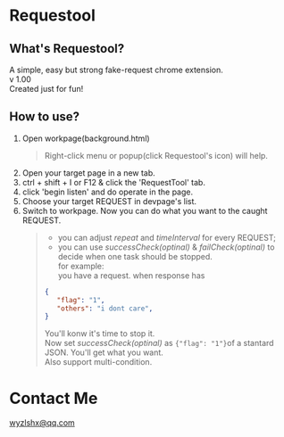 # Requestool  
## What's Requestool?
A simple, easy but strong fake-request chrome extension.  
v 1.00  
Created just for fun!
## How to use?
1. Open workpage(background.html)
   > Right-click menu or popup(click Requestool's icon) will help.
2. Open your target page in a new tab.
3. ctrl + shift + I or F12 & click the 'RequestTool' tab.
4. click 'begin listen' and do operate in the page.
5. Choose your target REQUEST in devpage's list.
6. Switch to workpage. Now you can do what you want to the caught REQUEST.
   > - you can adjust _repeat_ and _timeInterval_ for every REQUEST;  
   > - you can use _successCheck(optinal)_ & _failCheck(optinal)_ to decide when one task should be stopped.  
   > for example:  
   > you have a request. when response has 
   > ``` json
   > {
   >    "flag": "1",
   >    "others": "i dont care",
   > }
   > ```
   > You'll konw it's time to stop it.  
   > Now set _successCheck(optinal)_ as `{"flag": "1"}`of a stantard JSON. You'll get what you want.  
   > Also support multi-condition.

# Contact Me
wyzlshx@qq.com